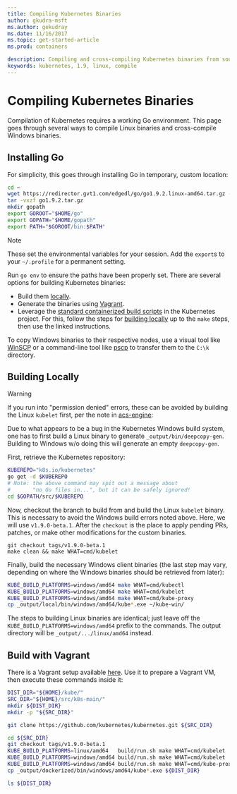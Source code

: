 ```yaml
---
title: Compiling Kubernetes Binaries
author: gkudra-msft
ms.author: gekudray
ms.date: 11/16/2017
ms.topic: get-started-article
ms.prod: containers

description: Compiling and cross-compiling Kubernetes binaries from source.
keywords: kubernetes, 1.9, linux, compile
---
```


# Compiling Kubernetes Binaries #
Compilation of Kubernetes requires a working Go environment. This page goes through several ways to compile Linux binaries and cross-compile Windows binaries.

## Installing Go ##
For simplicity, this goes through installing Go in temporary, custom location:

```bash
cd ~
wget https://redirector.gvt1.com/edgedl/go/go1.9.2.linux-amd64.tar.gz -O go1.9.2.tar.gz
tar -vxzf go1.9.2.tar.gz
mkdir gopath
export GOROOT="$HOME/go"
export GOPATH="$HOME/gopath"
export PATH="$GOROOT/bin:$PATH"
```

> [!Note]  
> These set the environmental variables for your session. Add the `export`s to your `~/.profile` for a permanent setting.

Run `go env` to ensure the paths have been properly set. There are several options for building Kubernetes binaries:

  - Build them [locally](#build-locally).
  - Generate the binaries using [Vagrant](#build-with-vagrant).
  - Leverage the [standard containerized build scripts](https://github.com/kubernetes/kubernetes/tree/master/build#key-scripts) in the Kubernetes project. For this, follow the steps for [building locally](#build-locally) up to the `make` steps, then use the linked instructions.

To copy Windows binaries to their respective nodes, use a visual tool like [WinSCP](https://winscp.net/eng/download.php) or a command-line tool like [pscp](https://www.chiark.greenend.org.uk/~sgtatham/putty/latest.html) to transfer them to the `C:\k` directory.


## Building Locally ##
> [!Warning]  
> If you run into "permission denied" errors, these can be avoided by building the Linux `kubelet` first, per the note in [acs-engine](https://github.com/Azure/acs-engine/blob/master/scripts/build-windows-k8s.sh#L176):
> 
> Due to what appears to be a bug in the Kubernetes Windows build system, one has to first build a Linux binary to generate `_output/bin/deepcopy-gen`. Building to Windows w/o doing this will generate an empty `deepcopy-gen`.

First, retrieve the Kubernetes repository:

```bash
KUBEREPO="k8s.io/kubernetes"
go get -d $KUBEREPO
# Note: the above command may spit out a message about 
#       "no Go files in...", but it can be safely ignored!
cd $GOPATH/src/$KUBEREPO
```

Now, checkout the branch to build from and build the Linux `kubelet` binary. This is necessary to avoid the Windows build errors noted above. Here, we will use `v1.9.0-beta.1`. After the `checkout` is the place to apply pending PRs, patches, or make other modifications for the custom binaries.

```
git checkout tags/v1.9.0-beta.1
make clean && make WHAT=cmd/kubelet
```

Finally, build the necessary Windows client binaries (the last step may vary, depending on where the Windows binaries should be retrieved from later):

```bash
KUBE_BUILD_PLATFORMS=windows/amd64 make WHAT=cmd/kubectl
KUBE_BUILD_PLATFORMS=windows/amd64 make WHAT=cmd/kubelet
KUBE_BUILD_PLATFORMS=windows/amd64 make WHAT=cmd/kube-proxy
cp _output/local/bin/windows/amd64/kube*.exe ~/kube-win/
```

The steps to building Linux binaries are identical; just leave off the `KUBE_BUILD_PLATFORMS=windows/amd64` prefix to the commands. The output directory will be `_output/.../linux/amd64` instead.


## Build with Vagrant ##
There is a Vagrant setup available [here](https://github.com/Microsoft/SDN/tree/master/Kubernetes/linux/vagrant). Use it to prepare a Vagrant VM, then execute these commands inside it:

```bash
DIST_DIR="${HOME}/kube/"
SRC_DIR="${HOME}/src/k8s-main/"
mkdir ${DIST_DIR}
mkdir -p "${SRC_DIR}"

git clone https://github.com/kubernetes/kubernetes.git ${SRC_DIR}

cd ${SRC_DIR}
git checkout tags/v1.9.0-beta.1
KUBE_BUILD_PLATFORMS=linux/amd64   build/run.sh make WHAT=cmd/kubelet
KUBE_BUILD_PLATFORMS=windows/amd64 build/run.sh make WHAT=cmd/kubelet 
KUBE_BUILD_PLATFORMS=windows/amd64 build/run.sh make WHAT=cmd/kube-proxy 
cp _output/dockerized/bin/windows/amd64/kube*.exe ${DIST_DIR}

ls ${DIST_DIR}
```

